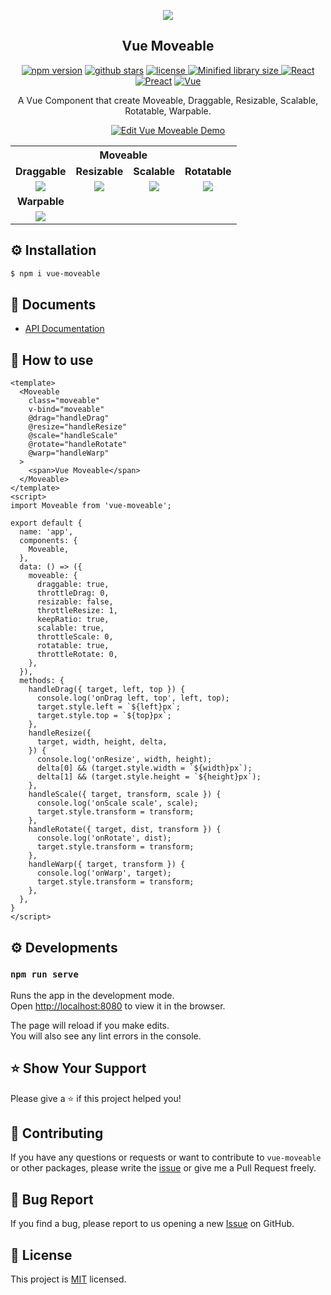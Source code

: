 

<p align="middle" ><img src="https://raw.githubusercontent.com/daybrush/moveable/master/demo/images/logo.png"/></p>
<h2 align="middle">Vue Moveable</h2>
<p align="middle">
    <a href="https://www.npmjs.com/package/moveable" target="_blank">
      <img src="https://img.shields.io/npm/v/vue-moveable.svg?style=flat-square&color=007acc&label=version"
           alt="npm version" /></a>
    <a href="https://github.com/probil/vue-moveable" target="_blank">
      <img
        src="https://img.shields.io/github/stars/probil/vue-moveable.svg?color=42b883&style=flat-square"
        alt="github stars"/></a>
    <a href="https://github.com/probil/vue-moveable/blob/master/LICENSE" target="_blank">
      <img
        src="https://img.shields.io/github/license/probil/vue-moveable.svg?style=flat-square&label=license&color=08CE5D"
        alt="license"
      />
    </a>
    <a href="https://raw.githubusercontent.com/probil/moveable/master/dist/lib/VueMoveable.umd.min.js" target="_blank">
      <img src="https://flat.badgen.net/bundlephobia/minzip/vue-moveable" alt="Minified library size">
    </a>
    <a href="https://github.com/daybrush/moveable/tree/master/packages/react-moveable" target="_blank"><img
      alt="React"
      src="https://img.shields.io/static/v1.svg?label=&message=React&style=flat-square&color=61daeb"></a>
    <a href="https://github.com/daybrush/moveable/tree/master/packages/preact-moveable" target="_blank"><img
      alt="Preact"
      src="https://img.shields.io/static/v1.svg?label=&message=Preact&style=flat-square&color=673ab8"></a>
    <a href="https://github.com/probil/vue-moveable" target="_blank"><img
      alt="Vue"
      src="https://img.shields.io/static/v1.svg?label=&message=Vue&style=flat-square&color=3fb984"></a>
</p>
<p align="middle">A Vue Component that create Moveable, Draggable, Resizable, Scalable, Rotatable, Warpable.</p>
<p align="middle"><a href="https://codesandbox.io/s/vue-template-zthzj?fontsize=14"><img src="https://codesandbox.io/static/img/play-codesandbox.svg" alt="Edit Vue Moveable Demo"></a></p>
<table width="100%" align="center">
<tr>
<th colspan="4">Moveable</th>
</tr>
<tr>
<td align="center"><strong>Draggable</strong></td>
<td align="center"><strong>Resizable</strong></td>
<td align="center"><strong>Scalable</strong></td>
<td align="center"><strong>Rotatable</strong></td>
</tr>
<tr>
<td align="center">
<img src="https://raw.githubusercontent.com/daybrush/moveable/master/demo/images/draggable.gif">
</td>
<td align="center">
<img src="https://raw.githubusercontent.com/daybrush/moveable/master/demo/images/resizable.gif">
</td>
<td align="center">
<img src="https://raw.githubusercontent.com/daybrush/moveable/master/demo/images/scalable.gif">
</td>
<td align="center">
<img src="https://raw.githubusercontent.com/daybrush/moveable/master/demo/images/rotatable.gif">
</td>
</tr>
<tr>
<td align="center"><strong>Warpable</strong></td>
<td align="center"><strong></strong></td>
<td align="center"><strong></strong></td>
<td align="center"><strong></strong></td>
</tr>
<tr>
<td align="center"><img src="https://raw.githubusercontent.com/daybrush/moveable/master/demo/images/warpable.gif"></td>
<td align="center"><strong></strong></td>
<td align="center"><strong></strong></td>
<td align="center"><strong></strong></td>
</tr>
</table>


## ⚙️ Installation
```sh
$ npm i vue-moveable
```

## 📄 Documents
* [API Documentation](https://daybrush.com/moveable/release/latest/doc/)

## 🚀 How to use

```vue
<template>
  <Moveable
    class="moveable"
    v-bind="moveable"
    @drag="handleDrag"
    @resize="handleResize"
    @scale="handleScale"
    @rotate="handleRotate"
    @warp="handleWarp"
  >
    <span>Vue Moveable</span>
  </Moveable>
</template>
<script>
import Moveable from 'vue-moveable';

export default {
  name: 'app',
  components: {
    Moveable,
  },
  data: () => ({
    moveable: {
      draggable: true,
      throttleDrag: 0,
      resizable: false,
      throttleResize: 1,
      keepRatio: true,
      scalable: true,
      throttleScale: 0,
      rotatable: true,
      throttleRotate: 0,
    },
  }),
  methods: {
    handleDrag({ target, left, top }) {
      console.log('onDrag left, top', left, top);
      target.style.left = `${left}px`;
      target.style.top = `${top}px`;
    },
    handleResize({
      target, width, height, delta,
    }) {
      console.log('onResize', width, height);
      delta[0] && (target.style.width = `${width}px`);
      delta[1] && (target.style.height = `${height}px`);
    },
    handleScale({ target, transform, scale }) {
      console.log('onScale scale', scale);
      target.style.transform = transform;
    },
    handleRotate({ target, dist, transform }) {
      console.log('onRotate', dist);
      target.style.transform = transform;
    },
    handleWarp({ target, transform }) {
      console.log('onWarp', target);
      target.style.transform = transform;
    },
  },
}
</script>
```


## ⚙️ Developments
### `npm run serve`

Runs the app in the development mode.<br>
Open [http://localhost:8080](http://localhost:8080) to view it in the browser.

The page will reload if you make edits.<br>
You will also see any lint errors in the console.



## ⭐️ Show Your Support
Please give a ⭐️ if this project helped you!


## 👏 Contributing

If you have any questions or requests or want to contribute to `vue-moveable` or other packages, please write the [issue](https://github.com/probil/vue-moveable/issues) or give me a Pull Request freely.

## 🐞 Bug Report

If you find a bug, please report to us opening a new [Issue](https://github.com/probil/vue-moveable/issues) on GitHub.


## 📝 License

This project is [MIT](https://github.com/probil/vue-moveable/blob/master/LICENSE) licensed.
